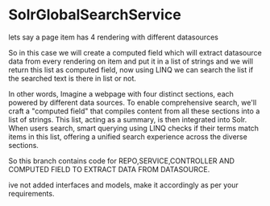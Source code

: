 # SolrGlobalSearchService
lets say a page item has 4 rendering with different datasources 

So in this case we will create a computed field which will extract datasource data from every rendering on item and put it in a list of strings and we will return this list as computed field,
now using LINQ we can search the list if the searched text is there in list or not.

In other words, Imagine a webpage with four distinct sections, each powered by different data sources. To enable comprehensive search,
 we'll craft a "computed field" that compiles content from all these sections into a list of strings. 
This list, acting as a summary, is then integrated into Solr. 
When users search, smart querying using LINQ checks if their terms match items in this list, offering a unified search experience across the diverse sections.

So this branch contains code for REPO,SERVICE,CONTROLLER AND COMPUTED FIELD TO EXTRACT DATA FROM DATASOURCE.

ive not added interfaces and models, make it accordingly as per your requirements.
